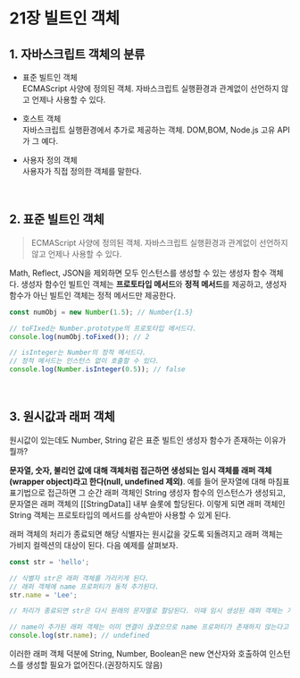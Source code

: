 # 21장 빌트인 객체

## 1. 자바스크립트 객체의 분류

- 표준 빌트인 객체  
  ECMAScript 사양에 정의된 객체. 자바스크립트 실행환경과 관계없이 선언하지 않고 언제나 사용할 수 있다.
- 호스트 객체  
  자바스크립트 실행환경에서 추가로 제공하는 객체. DOM,BOM, Node.js 고유 API가 그 예다.

- 사용자 정의 객체  
  사용자가 직접 정의한 객체를 말한다.

<br/>

## 2. 표준 빌트인 객체

> ECMAScript 사양에 정의된 객체. 자바스크립트 실행환경과 관계없이 선언하지 않고 언제나 사용할 수 있다.

Math, Reflect, JSON을 제외하면 모두 인스턴스를 생성할 수 있는 생성자 함수 객체다. 생성자 함수인 빌트인 객체는 **프로토타입 메서드**와 **정적 메서드**를 제공하고, 생성자 함수가 아닌 빌트인 객체는 정적 메서드만 제공한다.

```js
const numObj = new Number(1.5); // Number{1.5}

// toFIxed는 Number.prototype의 프로토타입 메서드다.
console.log(numObj.toFixed()); // 2

// isInteger는 Number의 정적 메서드다.
// 정적 메서드는 인스턴스 없이 호출할 수 있다.
console.log(Number.isInteger(0.5)); // false
```

<br/>

## 3. 원시값과 래퍼 객체

원시값이 있는데도 Number, String 같은 표준 빌트인 생성자 함수가 존재하는 이유가 뭘까?

**문자열, 숫자, 불리언 값에 대해 객체처럼 접근하면 생성되는 임시 객체를 래퍼 객체(wrapper object)라고 한다(null, undefined 제외)**. 예를 들어 문자열에 대해 마침표 표기법으로 접근하면 그 순간 래퍼 객체인 String 생성자 함수의 인스턴스가 생성되고, 문자열은 래퍼 객체의 [[StringData]] 내부 슬롯에 할당된다.
이렇게 되면 래퍼 객체인 String 객체는 프로토타입의 메서드를 상속받아 사용할 수 있게 된다.

래퍼 객체의 처리가 종료되면 해당 식별자는 원시값을 갖도록 되돌려지고 래퍼 객체는 가비지 컬렉션의 대상이 된다. 다음 예제를 살펴보자.

```js
const str = 'hello';

// 식별자 str은 래퍼 객체를 가리키게 된다.
// 래퍼 객체에 name 프로퍼티가 동적 추가된다.
str.name = 'Lee';

// 처리가 종료되면 str은 다시 원래의 문자열로 할당된다. 이때 임시 생성된 래퍼 객체는 가비지 컬렉션의 대상이 된다.

// name이 추가된 래퍼 객체는 이미 연결이 끊겼으므로 name 프로퍼티가 존재하지 않는다고 나온다.
console.log(str.name); // undefined
```

이러한 래퍼 객체 덕분에 String, Number, Boolean은 new 연산자와 호출하여 인스턴스를 생성할 필요가 없어진다.(권장하지도 않음)
